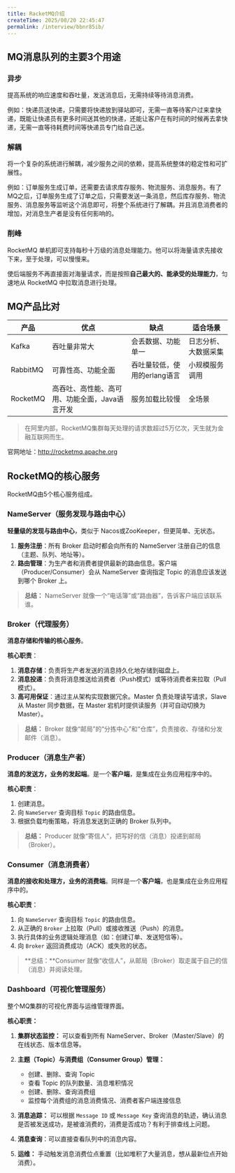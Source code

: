 ```yaml
---
title: RacketMQ介绍
createTime: 2025/08/20 22:45:47
permalink: /interview/bbnr85ib/
---
```


## MQ消息队列的主要3个用途

### 异步

提高系统的响应速度和吞吐量，发送消息后，无需持续等待消息消费。

例如：快递员送快递，只需要将快递放到驿站即可，无需一直等待客户过来拿快递，既能让快递员有更多时间送其他的快递，还能让客户在有时间的时候再去拿快递，无需一直等待耗费时间等快递员专门给自己送。

### 解耦

将一个复杂的系统进行解耦，减少服务之间的依赖，提高系统整体的稳定性和可扩展性。

例如：订单服务生成订单，还需要去请求库存服务、物流服务、消息服务。有了MQ之后，订单服务生成了订单之后，只需要发送一条消息，然后库存服务、物流服务、消息服务等监听这个消息即可，将整个系统进行了解耦。并且消息消费者的增加，对消息生产者是没有任何影响的。

### 削峰

RocketMQ 单机即可支持每秒十万级的消息处理能力。他可以将海量请求先接收下来，至于处理，可以慢慢来。

使后端服务不再直接面对海量请求，而是按照**自己最大的、能承受的处理能力**，匀速地从 RocketMQ 中拉取消息进行处理。



## MQ产品比对

| 产品     | 优点                                           | 缺点                         | 适合场景             |
| -------- | ---------------------------------------------- | ---------------------------- | -------------------- |
| Kafka    | 吞吐量非常大                                   | 会丢数据、功能单一           | 日志分析、大数据采集 |
| RabbitMQ | 可靠性高、功能全面                             | 吞吐量较低，使用的erlang语言 | 小规模服务调用       |
| RocketMQ | 高吞吐、高性能、高可用、功能全面，Java语言开发 | 服务加载比较慢               | 全场景               |

> 在阿里内部，RocketMQ集群每天处理的请求数超过5万亿次，天生就为金融互联网而生。



官网地址：http://rocketmq.apache.org



## RocketMQ的核心服务

RocketMQ由5个核心服务组成。

### NameServer（服务发现与路由中心）

**轻量级的发现与路由中心**，类似于 Nacos或ZooKeeper，但更简单、无状态。

1. **服务注册**：所有 Broker 启动时都会向所有的 NameServer 注册自己的信息（主题、队列、地址等）。
2. **路由管理**：为生产者和消费者提供最新的路由信息。客户端（Producer/Consumer）会从 NameServer 查询指定 Topic 的消息应该发送到哪个 Broker 上。

> **总结：** NameServer 就像一个“电话簿”或“路由器”，告诉客户端应该联系谁。



### Broker（代理服务）

**消息存储和传输的核心服务**。

**核心职责**：

1. **消息存储**：负责将生产者发送的消息持久化地存储到磁盘上。
2. **消息投递**：负责将消息推送给消费者（Push模式）或等待消费者来拉取（Pull模式）。
3. **高可用保证**：通过主从架构实现数据冗余。Master 负责处理读写请求，Slave 从 Master 同步数据，在 Master 宕机时提供读服务（并可自动切换为 Master）。

> **总结：** Broker 就像“邮局”的“分拣中心”和“仓库”，负责接收、存储和分发邮件（消息）。



### Producer（消息生产者）

**消息的发送方，业务的发起端**。是一个**客户端**，是集成在业务应用程序中的。

**核心职责**：

1. 创建消息。
2. 向 `NameServer` 查询目标 `Topic` 的路由信息。
3. 根据负载均衡策略，将消息发送到正确的 Broker 队列中。

> **总结：** Producer 就像“寄信人”，把写好的信（消息）投递到邮局（Broker）。



### Consumer（消息消费者）

**消息的接收和处理方，业务的消费端**。同样是一个**客户端**，也是集成在业务应用程序中的。

**核心职责**：

1. 向 `NameServer` 查询目标 `Topic` 的路由信息。
2. 从正确的 `Broker` 上拉取（Pull）或接收推送（Push）的消息。
3. 执行具体的业务逻辑处理消息（如：创建订单、发送短信等）。
4. 向 `Broker` 返回消费成功（ACK）或失败的状态。

> **总结：**Consumer 就像“收信人”，从邮局（Broker）取走属于自己的信（消息）并阅读处理。



### Dashboard（可视化管理服务）

整个MQ集群的可视化界面与运维管理界面。



**核心职责：**

1. **集群状态监控：** 可以查看到所有 NameServer、Broker（Master/Slave）的在线状态、版本信息等。

2. **主题（Topic）与消费组（Consumer Group）管理：**
   - 创建、删除、查询 Topic
   - 查看 Topic 的队列数量、消息堆积情况
   - 创建、删除、查询消费组
   - 监控每个消费组的消息消费情况、消费者客户端连接信息
3.  **消息追踪：** 可以根据 `Message ID` 或 `Message Key` 查询消息的轨迹，确认消息是否被发送成功，是被谁消费的，消费是否成功？有利于排查线上问题。
4. **消息查询**：可以直接查看队列中的消息内容。
5. **运维：** 手动触发消息消费位点重置（比如堆积了大量消息，想从最新位点开始消费）。
